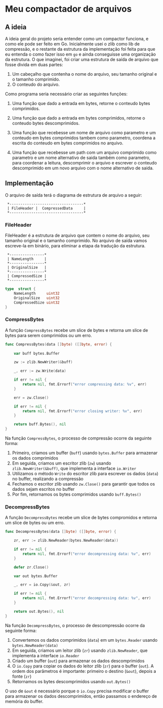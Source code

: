 # Meu compactador de arquivos


## A ideia

A ideia geral do projeto seria entender como um compactor funciona, e como ele pode ser feito em Go. Inicialmente usei o zlib como lib de compressão, e o restante da estrutura da implementação foi feita para que eu entenda o como fazer isso em `go` e ainda conseguisse uma organização da estrutura.
O que imaginei, foi criar uma estrutura de saída de arquivo  que fosse divida em duas partes:

1. Um cabeçalho que contenha o nome do arquivo, seu tamanho original e o tamanho comprimido.
2. O conteudo do arquivo.

Como programa  seria necessário criar as seguintes funções:

1. Uma função que dado a entrada em bytes, retorne o conteudo bytes comprimidos.
2. Uma função que dado a entrada em bytes comprimidos, retorne o conteudo bytes descomprimidos.

3. Uma função que recebesse um nome de arquivo como parametro e um conteudo em bytes comprimidos tambem como parametro, coordena a escrita do conteudo em bytes comprimidos no arquivo.


4. Uma função que recebesse um path com um arquivo comprimido como parametro e um nome alternativo de saida também como parametro, para coordenar a leitura, descomprimir o arquivo e escrever o conteudo descomprimido em um novo arquivo com o nome alternativo de saida.


## Implementação
O arquivo de saída terá o diagrama de estrutura de arquivo a seguir:

```
 *----------------------------------*
 | FileHeader |  CompressedData     |
 *----------------------------------*
```

### FileHeader

FileHeader é a estrutura de arquivo que contem o nome do arquivo, seu tamanho original e o tamanho comprimido. No arquivo de saída vamos escreve-la em binário, para eliminar a etapa da tradução da estrutura.

```
 *----------------*
 | NameLength     |
 *----------------*
 | OriginalSize   |
 *----------------*
 | CompressedSize |
 *----------------*
```

```go
type  struct {
	NameLength     uint32
	OriginalSize   uint32
	CompressedSize uint32
}
```

### CompressBytes

A função `CompressBytes` recebe um slice de bytes e retorna um slice de bytes para serem comprimidos ou um erro.

```go
func CompressBytes(data []byte) ([]byte, error) {
	
	var buff bytes.Buffer

	zw := zlib.NewWriter(&buff)

	_, err := zw.Write(data)

	if err != nil {
		return nil, fmt.Errorf("error compressing data: %v", err)
	}

	err = zw.Close()

	if err != nil {
		return nil, fmt.Errorf("error closing writer: %v", err)
	}

	return buff.Bytes(), nil
}
```

Na função `CompressBytes`, o processo de compressão ocorre da seguinte forma:

1. Primeiro, criamos um buffer (`buff`) usando `bytes.Buffer` para armazenar os dados comprimidos
2. Em seguida, criamos um escritor zlib (`zw`) usando `zlib.NewWriter(&buff)`, que implementa a interface `io.Writer`
3. Utilizamos o método `Write` do escritor zlib para escrever os dados (`data`) no buffer, realizando a compressão
4. Fechamos o escritor zlib usando `zw.Close()` para garantir que todos os dados sejam escritos no buffer
5. Por fim, retornamos os bytes comprimidos usando `buff.Bytes()`

### DecompressBytes

A função `DecompressBytes` recebe um slice de bytes compromidos e retorna um slice de bytes ou um erro.

```go
func DecompressBytes(data []byte) ([]byte, error) {

	zr, err := zlib.NewReader(bytes.NewReader(data))

	if err != nil {
		return nil, fmt.Errorf("error decompressing data: %v", err)
	}

	defer zr.Close()

	var out bytes.Buffer

	_, err = io.Copy(&out, zr)

	if err != nil {
		return nil, fmt.Errorf("error decompressing data: %v", err)
	}

	return out.Bytes(), nil
}
```

Na função `DecompressBytes`, o processo de descompressão ocorre da seguinte forma:

1. Convertemos os dados comprimidos (`data`) em um `bytes.Reader` usando `bytes.NewReader(data)`
2. Em seguida, criamos um leitor zlib (`zr`) usando `zlib.NewReader`, que implementa a interface `io.Reader`
3. Criado um buffer (`out`) para armazenar os dados descomprimidos
4. O `io.Copy` para copiar os dados do leitor zlib (`zr`) para o buffer (`out`). A ordem dos parâmetros é importante: primeiro o destino (`&out`), depois a fonte (`zr`)
5. Retornamos os bytes descomprimidos usando `out.Bytes()`

O uso de `&out` é necessário porque o `io.Copy` precisa modificar o buffer para armazenar os dados descomprimidos, então passamos o endereço de memória do buffer.


